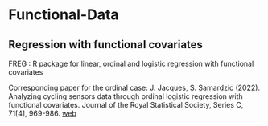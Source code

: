 # Functional-Data

## Regression with functional covariates

FREG : R package for linear, ordinal and logistic regression with functional covariates

Corresponding paper for the ordinal case:
J. Jacques, S. Samardzic (2022). Analyzing cycling sensors data through ordinal logistic regression with functional covariates. Journal of the Royal Statistical Society, Series C, 71[4], 969-986. <a href="https://hal.archives-ouvertes.fr/hal-03107427n">web</a>

